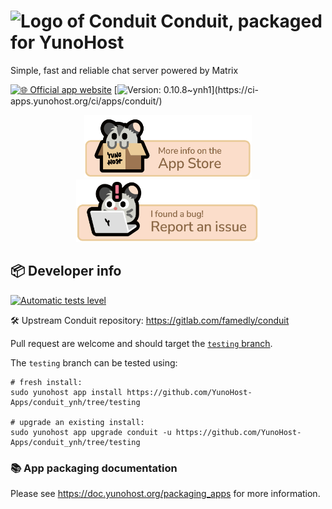 <!--
N.B.: This README was automatically generated by <https://github.com/YunoHost/apps_tools/blob/main/readme_generator>
It shall NOT be edited by hand.
-->

<h1>
  <img src="https://raw.githubusercontent.com/YunoHost/apps/main/logos/conduit.png" width="32px" alt="Logo of Conduit">
  Conduit, packaged for YunoHost
</h1>

Simple, fast and reliable chat server powered by Matrix

[![🌐 Official app website](https://img.shields.io/badge/Official_app_website-darkgreen?style=for-the-badge)](https://conduit.rs/)
[![Version: 0.10.8~ynh1](https://img.shields.io/badge/Version-0.10.8~ynh1-rgba(0,150,0,1)?style=for-the-badge)](https://ci-apps.yunohost.org/ci/apps/conduit/)

<div align="center">
<a href="https://apps.yunohost.org/app/conduit"><img height="100px" src="https://github.com/YunoHost/yunohost-artwork/raw/refs/heads/main/badges/neopossum-badges/badge_more_info_on_the_appstore.svg"/></a>
<a href="https://github.com/YunoHost-Apps/conduit_ynh/issues"><img height="100px" src="https://github.com/YunoHost/yunohost-artwork/raw/refs/heads/main/badges/neopossum-badges/badge_report_an_issue.svg"/></a>
</div>

## 📦 Developer info

[![Automatic tests level](https://apps.yunohost.org/badge/cilevel/conduit)](https://ci-apps.yunohost.org/ci/apps/conduit/)

🛠️ Upstream Conduit repository: <https://gitlab.com/famedly/conduit>

Pull request are welcome and should target the [`testing` branch](https://github.com/YunoHost-Apps/conduit_ynh/tree/testing).

The `testing` branch can be tested using:
```
# fresh install:
sudo yunohost app install https://github.com/YunoHost-Apps/conduit_ynh/tree/testing

# upgrade an existing install:
sudo yunohost app upgrade conduit -u https://github.com/YunoHost-Apps/conduit_ynh/tree/testing
```

### 📚 App packaging documentation

Please see <https://doc.yunohost.org/packaging_apps> for more information.